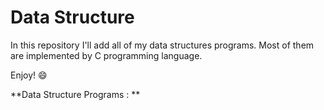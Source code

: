 # Data Structure

In this repository I'll add all of my data structures programs. Most of them are implemented by C programming language.

Enjoy! :smile:

**Data Structure Programs :  **
